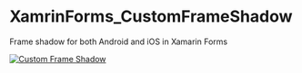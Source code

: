 # XamrinForms_CustomFrameShadow
Frame shadow for both Android and iOS in Xamarin Forms

[![Custom Frame Shadow](https://img.youtube.com/vi/hrf9BHYIM_E/0.jpg)](https://www.youtube.com/watch?v=hrf9BHYIM_E)
